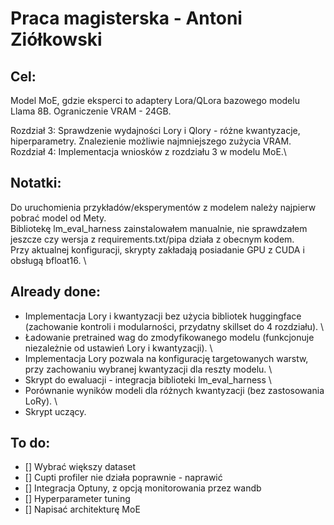 # Praca magisterska - Antoni Ziółkowski

## Cel:
Model MoE, gdzie eksperci to adaptery Lora/QLora bazowego modelu Llama 8B. Ograniczenie VRAM - 24GB.

Rozdział 3: Sprawdzenie wydajności Lory i Qlory - różne kwantyzacje, hiperparametry. Znalezienie możliwie najmniejszego zużycia VRAM.\
Rozdział 4: Implementacja wniosków z rozdziału 3 w modelu MoE.\

## Notatki:
Do uruchomienia przykładów/eksperymentów z modelem należy najpierw pobrać model od Mety. \
Bibliotekę lm_eval_harness zainstalowałem manualnie, nie sprawdzałem jeszcze czy wersja z requirements.txt/pipa działa z obecnym kodem. \
Przy aktualnej konfiguracji, skrypty zakładają posiadanie GPU z CUDA i obsługą bfloat16. \

## Already done:
- Implementacja Lory i kwantyzacji bez użycia bibliotek huggingface (zachowanie kontroli i modularności, przydatny skillset do 4 rozdziału). \
- Ładowanie pretrained wag do zmodyfikowanego modelu (funkcjonuje niezależnie od ustawień Lory i kwantyzacji). \
- Implementacja Lory pozwala na konfigurację targetowanych warstw, przy zachowaniu wybranej kwantyzacji dla reszty modelu. \
- Skrypt do ewaluacji - integracja biblioteki lm_eval_harness \
- Porównanie wyników modeli dla różnych kwantyzacji (bez zastosowania LoRy). \
- Skrypt uczący.

## To do:
- [] Wybrać większy dataset
- [] Cupti profiler nie działa poprawnie - naprawić
- [] Integracja Optuny, z opcją monitorowania przez wandb
- [] Hyperparameter tuning
- [] Napisać architekturę MoE